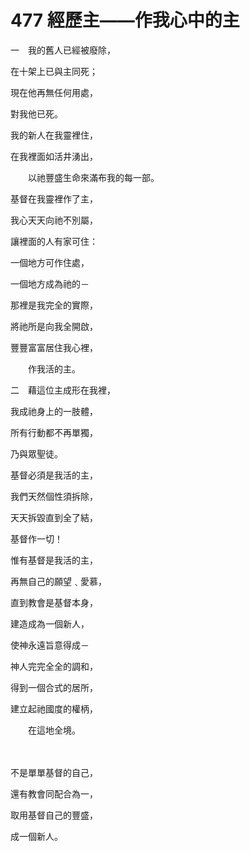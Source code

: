 # 477 經歷主——作我心中的主

一　我的舊人已經被廢除，

在十架上已與主同死；

現在他再無任何用處，

對我他已死。

我的新人在我靈裡住，

在我裡面如活井湧出，

　　以祂豐盛生命來滿布我的每一部。

基督在我靈裡作了主，

我心天天向祂不別屬，

讓裡面的人有家可住：

一個地方可作住處，

一個地方成為祂的－

那裡是我完全的實際，

將祂所是向我全開啟，

豐豐富富居住我心裡，

　　作我活的主。

二　藉這位主成形在我裡，

我成祂身上的一肢體，

所有行動都不再單獨，

乃與眾聖徒。

基督必須是我活的主，

我們天然個性須拆除，

天天拆毀直到全了結，

基督作一切！

惟有基督是我活的主，

再無自己的願望﹑愛慕，

直到教會是基督本身，

建造成為一個新人，

使神永遠旨意得成－

神人完完全全的調和，

得到一個合式的居所，

建立起祂國度的權柄，

　　在這地全境。

　　

不是單單基督的自己，

還有教會同配合為一，

取用基督自己的豐盛，

成一個新人。

